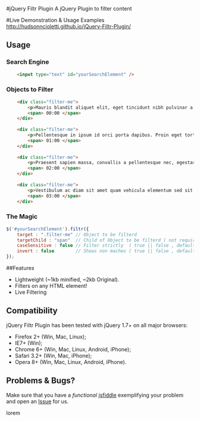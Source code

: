 #jQuery Filtr Plugin
A jQuery Plugin to filter content 

#Live Demonstration & Usage Examples
http://hudsonncioletti.github.io/jQuery-Filtr-Plugin/

## Usage

### Search Engine
```html
    <input type="text" id="yourSearchElement" />
```
### Objects to Filter
```html
    <div class="filter-me">
        <p>Mauris blandit aliquet elit, eget tincidunt nibh pulvinar a.</p>
        <span> 00:00 </span>
    </div>
    
    <div class="filter-me">
        <p>Pellentesque in ipsum id orci porta dapibus. Proin eget tortor risus. </p>
        <span> 01:00 </span>
    </div>
    
    <div class="filter-me">
        <p>Praesent sapien massa, convallis a pellentesque nec, egestas non nisi.</p>
        <span> 02:00 </span>
    </div>
    
    <div class="filter-me">
        <p>Vestibulum ac diam sit amet quam vehicula elementum sed sit amet dui.</p>
        <span> 03:00 </span>
    </div>
```
### The Magic
```javascript
$('#yourSearchElement').filtr({
    target : ".filter-me" // Object to be filterd
    targetChild : "span"  // Child of Object to be filterd ( not required )
    caseSensitive : false // Filter strictly  ( true || false , default is false )
    invert : false        // Shows non maches ( true || false , default is false )
});
```

##Features

  * Lightweight (~1kb minified, ~2kb Original).
  * Filters on any HTML element!
  * Live Filtering

## Compatibility
jQuery Filtr Plugin has been tested with jQuery 1.7+ on all major browsers:

 * Firefox 2+ (Win, Mac, Linux);
 * IE7+ (Win);
 * Chrome 6+ (Win, Mac, Linux, Android, iPhone);
 * Safari 3.2+ (Win, Mac, iPhone);
 * Opera 8+ (Win, Mac, Linux, Android, iPhone).

## Problems & Bugs?
Make sure that you have a *functional* [jsfiddle](http://jsfiddle.net/) exemplifying your problem and open an [Issue](https://github.com/hudsonnicoletti/jQuery-Filtr-Plugin/issues) for us.

lorem



